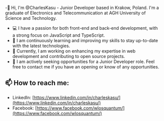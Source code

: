 -👋 Hi, I'm @CharlesKasu - Junior Developer based in Krakow, Poland. I'm a graduate of Electronics and Telecommunication at AGH University of Science and Technology.
- 💻 I have a passion for both front-end and back-end development, with a strong focus on JavaScript and TypeScript.
- 🌱 I am continuously learning and improving my skills to stay up-to-date with the latest technologies.
- 🚀 Currently, I am working on enhancing my expertise in web development and contributing to open source projects.
- 👀 I am actively seeking opportunities for a Junior Developer role. Feel free to contact me if you have an opening or know of any opportunities.

## 📫 How to reach me:
- LinkedIn: [https://www.linkedin.com/in/charleskasu/](https://www.linkedin.com/in/charleskasu/)
- Facebook: [https://www.facebook.com/wlosquantum/](https://www.facebook.com/wlosquantum/)
